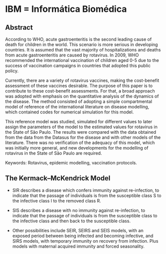 # IBM = Informática Biomédica

## Abstract 

According to WHO, acute gastroenteritis is the second leading cause of death for children in the world. This scenario is more serious in developing countries. It is assumed that the vast majority of hospitalizations and deaths from acute gastroenteritis are caused by rotavirus. In 2009, WHO recommended the international vaccination of children aged 0-5 due to the success of vaccination campaigns in countries that adopted this public policy. 

Currently, there are a variety of rotavirus vaccines, making the cost-benefit assessment of these vaccines desirable. The purpose of this paper is to contribute to these cost-benefit assessments. For that, a broad approach was adopted with emphasis on the quantitative analysis of the dynamics of the disease. The method consisted of adopting a simple compartmental model of reference of the international literature on disease modelling, which contained codes for numerical simulation for this model. 

This reference model was studied, simulated for different values to later assign the parameters of the model to the estimated values for rotavirus in the State of São Paulo. The results were compared with the data obtained from the data from the Datasus for the disease and with other models of the literature. There was no verification of the adequacy of this model, which was initially more general, and new developments for the modelling of rotavirus in the State of São Paulo are required.

Keywords: Rotavirus, epidemic modelling, vaccination protocols.

## The Kermack–McKendrick Model

* SIR describes a disease which confers immunity against re-infection, to indicate that the passage of individuals is from the susceptible class S to the infective class I to the removed class R. 

* SIS describes a disease with no immunity against re-infection, to indicate that the passage of individuals is from the susceptible class to the infective class and then back to the susceptible class.

* Other possibilities include SEIR, SEIRS and SEIS models, with an exposed period between being infected and becoming infective, and SIRS models, with temporary immunity on recovery from infection. Plus models with maternal acquired immunity and forced seasonality.



